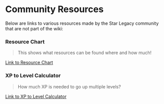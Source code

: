 # Community Resources
Below are links to various resources made by the Star Legacy community that are not part of the wiki:

### Resource Chart
> This shows what resources can be found where and how much!

[Link to Resource Chart](https://docs.google.com/spreadsheets/d/1-zCQT52ibpMx0fgzTaZbfzZ4P5TGPjccoB-lcD6XEXg/edit?usp=sharing)

### XP to Level Calculator
> How much XP is needed to go up multiple levels?

[Link to XP to Level Calculator](https://peter-crawley.github.io/Star-Legacy-Money-to-Level-Calculator/?#)
